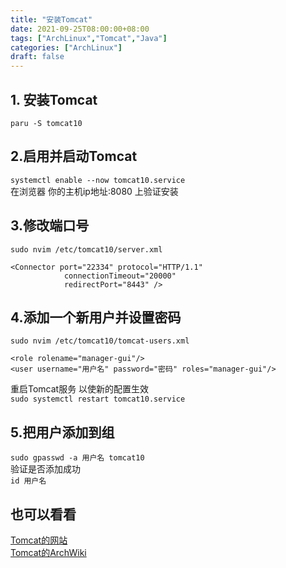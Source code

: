 ```yaml
---
title: "安装Tomcat"
date: 2021-09-25T08:00:00+08:00
tags: ["ArchLinux","Tomcat","Java"]
categories: ["ArchLinux"]
draft: false
---
```


## 1. 安装Tomcat

`paru -S tomcat10`

## 2.启用并启动Tomcat

`systemctl enable --now tomcat10.service`  
在浏览器 你的主机ip地址:8080 上验证安装

## 3.修改端口号

`sudo nvim /etc/tomcat10/server.xml`

```
<Connector port="22334" protocol="HTTP/1.1"
            connectionTimeout="20000"
            redirectPort="8443" />
```

## 4.添加一个新用户并设置密码

`sudo nvim /etc/tomcat10/tomcat-users.xml`

```
<role rolename="manager-gui"/>
<user username="用户名" password="密码" roles="manager-gui"/>
```

重启Tomcat服务 以使新的配置生效  
`sudo systemctl restart tomcat10.service`

## 5.把用户添加到组

`sudo gpasswd -a 用户名 tomcat10`  
验证是否添加成功  
`id 用户名`

## 也可以看看

[Tomcat的网站](https://tomcat.apache.org/)  
[Tomcat的ArchWiki](https://wiki.archlinux.org/title/Tomcat)
